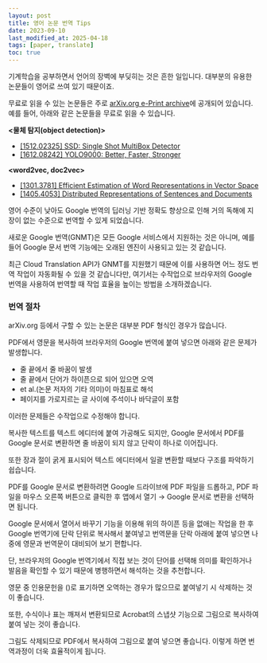 ```yaml
---
layout: post
title: 영어 논문 번역 Tips
date: 2023-09-10
last_modified_at: 2025-04-18
tags: [paper, translate]
toc: true
---
```


기계학습을 공부하면서 언어의 장벽에 부딪히는 것은 흔한 일입니다. 대부분의 유용한 논문들이 영어로 쓰여 있기 때문이죠.

무료로 읽을 수 있는 논문들은 주로 [arXiv.org e-Print archive](https://arxiv.org/)에 공개되어 있습니다. 예를 들어, 아래와 같은 논문들을 무료로 읽을 수 있습니다.

**<물체 탐지(object detection)>**

- [[1512.02325] SSD: Single Shot MultiBox Detector](https://arxiv.org/abs/1512.02325)
- [[1612.08242] YOLO9000: Better, Faster, Stronger](https://arxiv.org/abs/1612.08242)

**<word2vec, doc2vec>**

- [[1301.3781] Efficient Estimation of Word Representations in Vector Space](https://arxiv.org/abs/1301.3781)
- [[1405.4053] Distributed Representations of Sentences and Documents](https://arxiv.org/abs/1405.4053)

영어 수준이 낮아도 Google 번역의 딥러닝 기반 정확도 향상으로 인해 거의 독해에 지장이 없는 수준으로 번역할 수 있게 되었습니다.

새로운 Google 번역(GNMT)은 모든 Google 서비스에서 지원하는 것은 아니며, 예를 들어 Google 문서 번역 기능에는 오래된 엔진이 사용되고 있는 것 같습니다.

최근 Cloud Translation API가 GNMT를 지원했기 때문에 이를 사용하면 어느 정도 번역 작업이 자동화될 수 있을 것 같습니다만, 여기서는 수작업으로 브라우저의 Google 번역을 사용하여 번역할 때 작업 효율을 높이는 방법을 소개하겠습니다.

### 번역 절차

arXiv.org 등에서 구할 수 있는 논문은 대부분 PDF 형식인 경우가 많습니다.

PDF에서 영문을 복사하여 브라우저의 Google 번역에 붙여 넣으면 아래와 같은 문제가 발생합니다.

- 줄 끝에서 줄 바꿈이 발생
- 줄 끝에서 단어가 하이픈으로 되어 있으면 오역
- et al.(논문 저자의 기타 의미)이 마침표로 해석
- 페이지를 가로지르는 글 사이에 주석이나 바닥글이 포함

이러한 문제들은 수작업으로 수정해야 합니다.

복사한 텍스트를 텍스트 에디터에 붙여 가공해도 되지만, Google 문서에서 PDF를 Google 문서로 변환하면 줄 바꿈이 되지 않고 단락이 하나로 이어집니다.

또한 장과 절이 굵게 표시되어 텍스트 에디터에서 일괄 변환할 때보다 구조를 파악하기 쉽습니다.

PDF를 Google 문서로 변환하려면 Google 드라이브에 PDF 파일을 드롭하고, PDF 파일을 마우스 오른쪽 버튼으로 클릭한 후 앱에서 열기 → Google 문서로 변환을 선택하면 됩니다.

Google 문서에서 열어서 바꾸기 기능을 이용해 위의 하이픈 등을 없애는 작업을 한 후 Google 번역기에 단락 단위로 복사해서 붙여넣고 번역문을 단락 아래에 붙여 넣으면 나중에 영문과 번역문이 대비되어 보기 편합니다.

단, 브라우저의 Google 번역기에서 직접 보는 것이 단어를 선택해 의미를 확인하거나 발음을 확인할 수 있기 때문에 병행하면서 해석하는 것을 추천합니다.

영문 중 인용문헌을 ()로 표기하면 오역하는 경우가 많으므로 붙여넣기 시 삭제하는 것이 좋습니다.

또한, 수식이나 표는 깨져서 변환되므로 Acrobat의 스냅샷 기능으로 그림으로 복사하여 붙여 넣는 것이 좋습니다.

그림도 삭제되므로 PDF에서 복사하여 그림으로 붙여 넣으면 좋습니다. 이렇게 하면 번역과정이 더욱 효율적이게 됩니다.